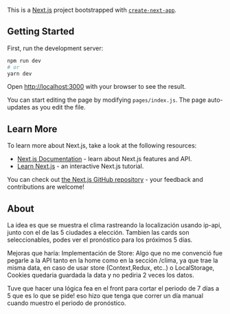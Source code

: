 This is a [Next.js](https://nextjs.org/) project bootstrapped with [`create-next-app`](https://github.com/vercel/next.js/tree/canary/packages/create-next-app).

## Getting Started

First, run the development server:

```bash
npm run dev
# or
yarn dev
```

Open [http://localhost:3000](http://localhost:3000) with your browser to see the result.

You can start editing the page by modifying `pages/index.js`. The page auto-updates as you edit the file.

## Learn More

To learn more about Next.js, take a look at the following resources:

- [Next.js Documentation](https://nextjs.org/docs) - learn about Next.js features and API.
- [Learn Next.js](https://nextjs.org/learn) - an interactive Next.js tutorial.

You can check out [the Next.js GitHub repository](https://github.com/vercel/next.js/) - your feedback and contributions are welcome!

## About
La idea es que se muestra el clima rastreando la localización usando ip-api, junto con el de las 5 ciudades a elección.
Tambien las cards son seleccionables, podes ver el pronóstico para los próximos 5 días.

Mejoras que haría:
Implementación de Store: Algo que no me convenció fue pegarle a la API tanto en la home como en la sección /clima, ya que trae la misma data, en caso de usar store (Context,Redux, etc..) o LocalStorage, Cookies quedaria guardada la  data y no pediria 2 veces los datos.

Tuve que hacer una lógica fea en el front para cortar el periodo de 7 días a 5 que es lo que se pide! eso hizo que
tenga que correr un día manual cuando muestro el periodo de pronóstico.